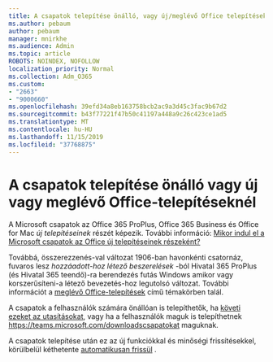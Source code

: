```yaml
---
title: A csapatok telepítése önálló, vagy új/meglévő Office telepítéseket
ms.author: pebaum
author: pebaum
manager: mnirkhe
ms.audience: Admin
ms.topic: article
ROBOTS: NOINDEX, NOFOLLOW
localization_priority: Normal
ms.collection: Adm_O365
ms.custom:
- "2663"
- "9000660"
ms.openlocfilehash: 39efd34a8eb163758bcb2ac9a3d45c3fac9b67d2
ms.sourcegitcommit: b43f77221f47b50c41197a448a9c26c423ce1ad5
ms.translationtype: MT
ms.contentlocale: hu-HU
ms.lasthandoff: 11/15/2019
ms.locfileid: "37768875"
---
```

# <a name="installing-teams-as-standalone-or-with-new-or-existing-office-installations"></a>A csapatok telepítése önálló vagy új vagy meglévő Office-telepítéseknél

A Microsoft csapatok az Office 365 ProPlus, Office 365 Business és Office for Mac *új telepítéseinek* részét képezik. További információ: [Mikor indul el a Microsoft csapatok az Office új telepítéseinek részeként?](https://docs.microsoft.com/deployoffice/teams-install#when-will-microsoft-teams-start-being-included-with-new-installations-of-office-365-proplus)

Továbbá, összerezzenés-val változat 1906-ban havonkénti csatornáz, fuvaros lesz *hozzáadott-hoz létező beszerelések* -ból Hivatal 365 ProPlus (és Hivatal 365 teendő)-ra berendezés futás Windows amikor vagy korszerűsíteni-a létező bevezetés-hoz legutolsó változat. További információt a [meglévő Office-telepítések](https://docs.microsoft.com/deployoffice/teams-install#what-about-existing-installations-of-office-365-proplus) című témakörben talál.

A csapatok a felhasználók számára önállóan is telepíthetők, ha [követi ezeket az utasításokat](https://docs.microsoft.com/MicrosoftTeams/msi-deployment), vagy ha a felhasználók maguk is telepíthetnek https://teams.microsoft.com/downloadscsapatokat maguknak.

A csapatok telepítése után ez az új funkciókkal és minőségi frissítésekkel, körülbelül kéthetente [automatikusan frissül](https://docs.microsoft.com/deployoffice/teams-install#feature-and-quality-updates-for-microsoft-teams) . 

